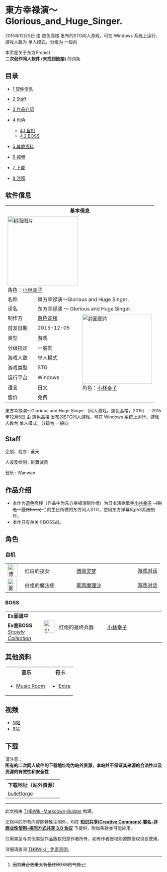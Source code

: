 # 東方幸禄演～Glorious_and_Huge_Singer.

<!-- source html: G:\repos\THBWiki-Markdown-Builder\THBWikiMarkdown\Temp\main\9\9a\ns0%3A%E6%9D%B1%E6%96%B9%E5%B9%B8%E7%A6%84%E6%BC%94%EF%BD%9EGlorious_and_Huge_Singer%2E.html -->

2015年12月5日 由 遊色高楼  发布的STG同人游戏，可在 Windows 系统上运行，游戏人数为 单人模式，分级为 一般向

本页是关于东方Project  
 **二次创作同人软件 (未找到链接)** 的词条
## 目录

- [1 软件信息](#软件信息)
- [2 Staff](#Staff)
- [3 作品介绍](#作品介绍)
- [4 角色](#角色)

  - [4.1 自机](#自机)
  - [4.2 BOSS](#BOSS)



- [5 其他资料](#其他资料)
- [6 视频](#视频)
- [7 下载](#下载)
- [8 注释](#注释)




## 软件信息

<table><tbody><tr><th colspan="3">基本信息</th></tr><tr><td class="cover-artwork-mobile" colspan="2"><a href="./文件-東方幸禄演～Glorious_and_Huge_Singer.封面.png.md" class="image" title="封面图片"><img alt="封面图片" src="https://upload.thwiki.cc/thumb/2/25/%E6%9D%B1%E6%96%B9%E5%B9%B8%E7%A6%84%E6%BC%94%EF%BD%9EGlorious_and_Huge_Singer.%E5%B0%81%E9%9D%A2.png/224px-%E6%9D%B1%E6%96%B9%E5%B9%B8%E7%A6%84%E6%BC%94%EF%BD%9EGlorious_and_Huge_Singer.%E5%B0%81%E9%9D%A2.png" decoding="async" loading="lazy" width="224" height="224" srcset="https://upload.thwiki.cc/2/25/%E6%9D%B1%E6%96%B9%E5%B9%B8%E7%A6%84%E6%BC%94%EF%BD%9EGlorious_and_Huge_Singer.%E5%B0%81%E9%9D%A2.png 1.5x" data-file-width="300" data-file-height="300"></a><div class="cover-char">角色：<a href="/index.php?title=%E5%B0%8F%E6%9E%97%E5%B9%B8%E5%AD%90&amp;action=edit&amp;redlink=1" class="new" title="小林幸子（页面不存在）">小林幸子</a></div></td>
</tr><tr><td class="label">名称</td><td colspan="2"> 東方幸禄演～Glorious and Huge Singer. </td></tr><tr><td class="label">译名</td><td colspan="2"> 东方幸禄演  ～ Glorious and Huge Singer. </td></tr><tr><td class="label">制作方</td><td><a href="./遊色高楼.md" title="遊色高楼">遊色高楼</a></td><td class="cover-artwork" rowspan="8" style="min-width:224px;"><a href="./文件-東方幸禄演～Glorious_and_Huge_Singer.封面.png.md" class="image" title="封面图片"><img alt="封面图片" src="https://upload.thwiki.cc/thumb/2/25/%E6%9D%B1%E6%96%B9%E5%B9%B8%E7%A6%84%E6%BC%94%EF%BD%9EGlorious_and_Huge_Singer.%E5%B0%81%E9%9D%A2.png/224px-%E6%9D%B1%E6%96%B9%E5%B9%B8%E7%A6%84%E6%BC%94%EF%BD%9EGlorious_and_Huge_Singer.%E5%B0%81%E9%9D%A2.png" decoding="async" loading="lazy" width="224" height="224" srcset="https://upload.thwiki.cc/2/25/%E6%9D%B1%E6%96%B9%E5%B9%B8%E7%A6%84%E6%BC%94%EF%BD%9EGlorious_and_Huge_Singer.%E5%B0%81%E9%9D%A2.png 1.5x" data-file-width="300" data-file-height="300"></a><div class="cover-char">角色：<a href="/index.php?title=%E5%B0%8F%E6%9E%97%E5%B9%B8%E5%AD%90&amp;action=edit&amp;redlink=1" class="new" title="小林幸子（页面不存在）">小林幸子</a></div></td>
</tr><tr><td class="label">首发日期</td><td>2015-12-05</td></tr><tr><td class="label">类型</td><td>游戏</td></tr><tr><td class="label">分级指定</td><td>一般向</td></tr><tr><td class="label">游戏人数</td><td>单人模式</td></tr><tr><td class="label">游戏类型</td><td>STG</td></tr><tr><td class="label">运行平台</td><td>Windows</td></tr><tr><td class="label">语言</td><td>日文</td></tr><tr><td class="label">售价</td><td>免费</td></tr></tbody></table>

東方幸禄演～Glorious and Huge Singer.（同人游戏，遊色高楼，2015） - 2015年12月5日 由 遊色高楼  发布的STG同人游戏，可在 Windows 系统上运行，游戏人数为 单人模式，分级为 一般向
## Staff
企划、程序
: 蒼天

人设及绘制
: 斬舞滅貴

音乐
: Wanwan

## 作品介绍
- 本作为遊色高楼（作品中为东方幸禄演制作组）为日本演歌歌手[小林幸子](https://ja.wikipedia.org/wiki/小林幸子) ~~（别名：最终boss）[^cite_note-1]~~ 的生日所做的东方同人STG，使用东方弹幕风ph3系统制作。
- 本作只有单关卡BOSS战。

## 角色
### 自机

<table><tbody><tr><td style="min-width:40px;" rowspan=""><div class="center"><div class="floatnone"><a href="./文件-博丽灵梦（幸禄演）.png.md" class="image" title="博丽灵梦"><img alt="博丽灵梦" src="https://upload.thwiki.cc/thumb/a/ab/%E5%8D%9A%E4%B8%BD%E7%81%B5%E6%A2%A6%EF%BC%88%E5%B9%B8%E7%A6%84%E6%BC%94%EF%BC%89.png/33px-%E5%8D%9A%E4%B8%BD%E7%81%B5%E6%A2%A6%EF%BC%88%E5%B9%B8%E7%A6%84%E6%BC%94%EF%BC%89.png" decoding="async" loading="lazy" width="33" height="40" srcset="https://upload.thwiki.cc/thumb/a/ab/%E5%8D%9A%E4%B8%BD%E7%81%B5%E6%A2%A6%EF%BC%88%E5%B9%B8%E7%A6%84%E6%BC%94%EF%BC%89.png/49px-%E5%8D%9A%E4%B8%BD%E7%81%B5%E6%A2%A6%EF%BC%88%E5%B9%B8%E7%A6%84%E6%BC%94%EF%BC%89.png 1.5x, https://upload.thwiki.cc/thumb/a/ab/%E5%8D%9A%E4%B8%BD%E7%81%B5%E6%A2%A6%EF%BC%88%E5%B9%B8%E7%A6%84%E6%BC%94%EF%BC%89.png/66px-%E5%8D%9A%E4%B8%BD%E7%81%B5%E6%A2%A6%EF%BC%88%E5%B9%B8%E7%A6%84%E6%BC%94%EF%BC%89.png 2x" data-file-width="564" data-file-height="685"></a></div></div></td> <td style="width:150px;padding:3px 9px 3px 7px;" rowspan="">红白的巫女 </td><td style="width:180px;padding:3px 9px 3px 7px;"><a href="./博丽灵梦.md" title="博丽灵梦">博丽灵梦</a></td><td><a href="./東方幸禄演～Glorious_and_Huge_Singer.-博丽灵梦.md" title="東方幸禄演～Glorious and Huge Singer./博丽灵梦">游戏对话</a></td></tr>
<tr><td style="min-width:40px;" rowspan=""><div class="center"><div class="floatnone"><a href="./文件-雾雨魔理沙（幸禄演）.png.md" class="image" title="雾雨魔理沙"><img alt="雾雨魔理沙" src="https://upload.thwiki.cc/thumb/c/ca/%E9%9B%BE%E9%9B%A8%E9%AD%94%E7%90%86%E6%B2%99%EF%BC%88%E5%B9%B8%E7%A6%84%E6%BC%94%EF%BC%89.png/29px-%E9%9B%BE%E9%9B%A8%E9%AD%94%E7%90%86%E6%B2%99%EF%BC%88%E5%B9%B8%E7%A6%84%E6%BC%94%EF%BC%89.png" decoding="async" loading="lazy" width="29" height="40" srcset="https://upload.thwiki.cc/thumb/c/ca/%E9%9B%BE%E9%9B%A8%E9%AD%94%E7%90%86%E6%B2%99%EF%BC%88%E5%B9%B8%E7%A6%84%E6%BC%94%EF%BC%89.png/43px-%E9%9B%BE%E9%9B%A8%E9%AD%94%E7%90%86%E6%B2%99%EF%BC%88%E5%B9%B8%E7%A6%84%E6%BC%94%EF%BC%89.png 1.5x, https://upload.thwiki.cc/thumb/c/ca/%E9%9B%BE%E9%9B%A8%E9%AD%94%E7%90%86%E6%B2%99%EF%BC%88%E5%B9%B8%E7%A6%84%E6%BC%94%EF%BC%89.png/57px-%E9%9B%BE%E9%9B%A8%E9%AD%94%E7%90%86%E6%B2%99%EF%BC%88%E5%B9%B8%E7%A6%84%E6%BC%94%EF%BC%89.png 2x" data-file-width="495" data-file-height="690"></a></div></div></td> <td style="width:150px;padding:3px 9px 3px 7px;" rowspan="">白组的魔法使 </td><td style="width:180px;padding:3px 9px 3px 7px;"><a href="./雾雨魔理沙.md" title="雾雨魔理沙">雾雨魔理沙</a></td><td><a href="/index.php?title=%E6%9D%B1%E6%96%B9%E5%B9%B8%E7%A6%84%E6%BC%94%EF%BD%9EGlorious_and_Huge_Singer./%E9%9B%BE%E9%9B%A8%E9%AD%94%E7%90%86%E6%B2%99&amp;action=edit&amp;redlink=1" class="new" title="東方幸禄演～Glorious and Huge Singer./雾雨魔理沙（页面不存在）">游戏对话</a></td></tr></tbody></table>


### BOSS

<table><tbody><tr> <td class="bg-color-info-10" style="min-width:100px"><b>Ex面道中</b></td> <td rowspan="2"><div class="center"><div class="floatnone"><a href="./文件-小林幸子.png.md" class="image" title="小林幸子"><img alt="小林幸子" src="https://upload.thwiki.cc/thumb/6/68/%E5%B0%8F%E6%9E%97%E5%B9%B8%E5%AD%90.png/34px-%E5%B0%8F%E6%9E%97%E5%B9%B8%E5%AD%90.png" decoding="async" loading="lazy" width="34" height="40" srcset="https://upload.thwiki.cc/thumb/6/68/%E5%B0%8F%E6%9E%97%E5%B9%B8%E5%AD%90.png/52px-%E5%B0%8F%E6%9E%97%E5%B9%B8%E5%AD%90.png 1.5x, https://upload.thwiki.cc/thumb/6/68/%E5%B0%8F%E6%9E%97%E5%B9%B8%E5%AD%90.png/69px-%E5%B0%8F%E6%9E%97%E5%B9%B8%E5%AD%90.png 2x" data-file-width="598" data-file-height="693"></a></div></div></td> <td style="width:150px;padding:3px 9px 3px 7px;" rowspan="2"> 红组的最终兵器</td><td style="width:180px;padding:3px 9px 3px 7px;" rowspan="2"> <a href="/index.php?title=%E5%B0%8F%E6%9E%97%E5%B9%B8%E5%AD%90&amp;action=edit&amp;redlink=1" class="new" title="小林幸子（页面不存在）">小林幸子</a></td></tr><tr><td class="bg-color-info-10" style="min-width:100px"><b>Ex面BOSS</b><br><i><a href="/index.php?title=Snowly_Collection&amp;action=edit&amp;redlink=1" class="new" title="Snowly Collection（页面不存在）">Snowly Collection</a></i></td></tr></tbody></table>


## 其他资料

<table>
<tbody><tr>
<th>音乐</th>
<th>符卡
</th></tr>
<tr valign="top">
<td>
<ul><li><a href="/index.php?title=%E6%9D%B1%E6%96%B9%E5%B9%B8%E7%A6%84%E6%BC%94%EF%BD%9EGlorious_and_Huge_Singer./Music&amp;action=edit&amp;redlink=1" class="new" title="東方幸禄演～Glorious and Huge Singer./Music（页面不存在）">Music Room</a></li></ul>
</td>
<td>
<ul><li><a href="./東方幸禄演～Glorious_and_Huge_Singer.-Extra.md" title="東方幸禄演～Glorious and Huge Singer./Extra">Extra</a></li></ul>
</td></tr></tbody></table>


## 视频
- [N站](http://www.nicovideo.jp/watch/sm27728264)
- [B站](https://www.bilibili.com/video/av3331366)

## 下载
  
请注意：  
 **所有的二次同人软件的下载地址均为站外资源，本站并不保证其来源的合法性以及资源的有效性和安全性**   

  


<table>

<tbody><tr>
<th>下载地址（站外资源）
</th></tr>
<tr>
<td><a rel="nofollow" class="external text" href="https://www.bulletforge.org/u/shijimi_nono/p/glorious-and-huge-singer-dong-fang-xing-lu-yan">bulletforge</a>
</td></tr></tbody></table>



[^cite_note-1]:  ~~因其舞台效果太有最终BOSS的气势~~ 





---

此文档由 [THBWiki-Markdown-Builder](https://github.com/Delsin-Yu/THBWiki-Markdown-Builder) 构建。

文档中的所有内容除特殊注明外，均在 [**知识共享(Creative Commons) 署名-非商业性使用-相同方式共享 3.0 协议**](https://creativecommons.org/licenses/by-sa/3.0/deed.zh-hans) 下提供，附加条款亦可能应用。

引用类型与其他类型作品版权归原作者所有，如有作者授权则遵照授权协议使用。

详细请查阅 [THBWiki：免责声明](https://thbwiki.cc/THBWiki:%E5%85%8D%E8%B4%A3%E5%A3%B0%E6%98%8E)。

